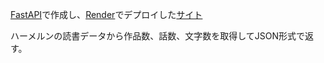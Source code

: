 [FastAPI](https://fastapi.tiangolo.com/)で作成し、[Render](https://dashboard.render.com/)でデプロイした[サイト](https://hameln-reading-data.onrender.com/docs)

ハーメルンの読書データから作品数、話数、文字数を取得してJSON形式で返す。
